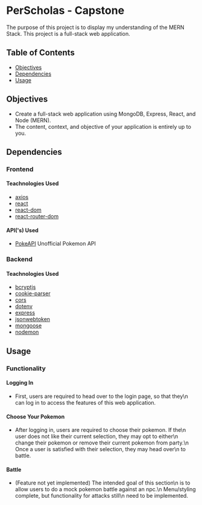 # PerScholas - Capstone

The purpose of this project is to display my understanding of the MERN Stack. This project is a full-stack web application.

## Table of Contents

- [Objectives](#objectives)
- [Dependencies](#Dependencies)
- [Usage](#usage)

## Objectives

- Create a full-stack web application using MongoDB, Express, React, and Node (MERN).
- The content, context, and objective of your application is entirely up to you.

## Dependencies

### Frontend

#### Teachnologies Used

- [axios](https://www.npmjs.com/package/axios#features)
- [react](https://www.npmjs.com/package/react)
- [react-dom](https://www.npmjs.com/package/react-dom)
- [react-router-dom](https://www.npmjs.com/package/react-router-dom)

#### API('s) Used

- [PokeAPI](https://pokeapi.co/) Unofficial Pokemon API

### Backend

#### Teachnologies Used

- [bcryptjs](https://www.npmjs.com/package/bcryptjs)
- [cookie-parser](https://www.npmjs.com/package/cookie-parser)
- [cors](https://www.npmjs.com/search?q=cors)
- [dotenv](https://www.npmjs.com/package/dotenv)
- [express](https://www.npmjs.com/package/express)
- [jsonwebtoken](https://www.npmjs.com/package/jsonwebtoken)
- [mongoose](https://www.npmjs.com/package/mongoose)
- [nodemon](https://www.npmjs.com/package/nodemon)

## Usage

### Functionality

#### Logging In
- First, users are required to head over to the login page, so that they\n
    can log in to access the features of this web application.

#### Choose Your Pokemon
- After logging in, users are required to choose their pokemon. If the\n
    user does not like their current selection, they may opt to either\n
    change their pokemon or remove their current pokemon from party.\n
    Once a user is satisfied with their selection, they may head over\n
    to battle.

#### Battle
- (Feature not yet implemented) The intended goal of this section\n
    is to allow users to do a mock pokemon battle against an npc.\n
    Menu/styling complete, but functionality for attacks still\n
    need to be implemented.